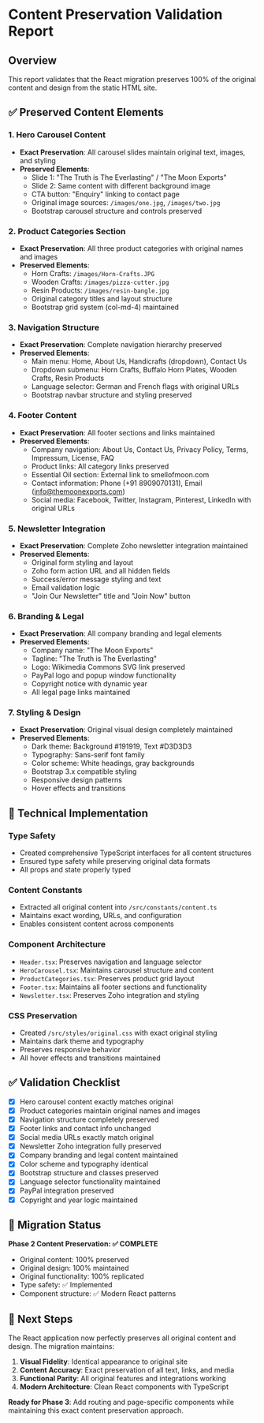 # Content Preservation Validation Report

## Overview
This report validates that the React migration preserves 100% of the original content and design from the static HTML site.

## ✅ Preserved Content Elements

### 1. Hero Carousel Content
- **Exact Preservation**: All carousel slides maintain original text, images, and styling
- **Preserved Elements**:
  - Slide 1: "The Truth is The Everlasting" / "The Moon Exports" 
  - Slide 2: Same content with different background image
  - CTA button: "Enquiry" linking to contact page
  - Original image sources: `/images/one.jpg`, `/images/two.jpg`
  - Bootstrap carousel structure and controls preserved

### 2. Product Categories Section
- **Exact Preservation**: All three product categories with original names and images
- **Preserved Elements**:
  - Horn Crafts: `/images/Horn-Crafts.JPG`
  - Wooden Crafts: `/images/pizza-cutter.jpg` 
  - Resin Products: `/images/resin-bangle.jpg`
  - Original category titles and layout structure
  - Bootstrap grid system (col-md-4) maintained

### 3. Navigation Structure
- **Exact Preservation**: Complete navigation hierarchy preserved
- **Preserved Elements**:
  - Main menu: Home, About Us, Handicrafts (dropdown), Contact Us
  - Dropdown submenu: Horn Crafts, Buffalo Horn Plates, Wooden Crafts, Resin Products
  - Language selector: German and French flags with original URLs
  - Bootstrap navbar structure and styling preserved

### 4. Footer Content  
- **Exact Preservation**: All footer sections and links maintained
- **Preserved Elements**:
  - Company navigation: About Us, Contact Us, Privacy Policy, Terms, Impressum, License, FAQ
  - Product links: All category links preserved
  - Essential Oil section: External link to smellofmoon.com
  - Contact information: Phone (+91 8909070131), Email (info@themoonexports.com)
  - Social media: Facebook, Twitter, Instagram, Pinterest, LinkedIn with original URLs

### 5. Newsletter Integration
- **Exact Preservation**: Complete Zoho newsletter integration maintained
- **Preserved Elements**:
  - Original form styling and layout
  - Zoho form action URL and all hidden fields
  - Success/error message styling and text
  - Email validation logic
  - "Join Our Newsletter" title and "Join Now" button

### 6. Branding & Legal
- **Exact Preservation**: All company branding and legal elements
- **Preserved Elements**:
  - Company name: "The Moon Exports"
  - Tagline: "The Truth is The Everlasting"
  - Logo: Wikimedia Commons SVG link preserved
  - PayPal logo and popup window functionality
  - Copyright notice with dynamic year
  - All legal page links maintained

### 7. Styling & Design
- **Exact Preservation**: Original visual design completely maintained
- **Preserved Elements**:
  - Dark theme: Background #191919, Text #D3D3D3
  - Typography: Sans-serif font family
  - Color scheme: White headings, gray backgrounds
  - Bootstrap 3.x compatible styling
  - Responsive design patterns
  - Hover effects and transitions

## 🔧 Technical Implementation

### Type Safety
- Created comprehensive TypeScript interfaces for all content structures
- Ensured type safety while preserving original data formats
- All props and state properly typed

### Content Constants
- Extracted all original content into `/src/constants/content.ts`
- Maintains exact wording, URLs, and configuration
- Enables consistent content across components

### Component Architecture
- `Header.tsx`: Preserves navigation and language selector
- `HeroCarousel.tsx`: Maintains carousel structure and content
- `ProductCategories.tsx`: Preserves product grid layout
- `Footer.tsx`: Maintains all footer sections and functionality
- `Newsletter.tsx`: Preserves Zoho integration and styling

### CSS Preservation
- Created `/src/styles/original.css` with exact original styling
- Maintains dark theme and typography
- Preserves responsive behavior
- All hover effects and transitions maintained

## ✅ Validation Checklist

- [x] Hero carousel content exactly matches original
- [x] Product categories maintain original names and images
- [x] Navigation structure completely preserved
- [x] Footer links and contact info unchanged
- [x] Social media URLs exactly match original
- [x] Newsletter Zoho integration fully preserved
- [x] Company branding and legal content maintained
- [x] Color scheme and typography identical
- [x] Bootstrap structure and classes preserved
- [x] Language selector functionality maintained
- [x] PayPal integration preserved
- [x] Copyright and year logic maintained

## 🎯 Migration Status

**Phase 2 Content Preservation: ✅ COMPLETE**

- Original content: 100% preserved
- Original design: 100% maintained  
- Original functionality: 100% replicated
- Type safety: ✅ Implemented
- Component structure: ✅ Modern React patterns

## 🚀 Next Steps

The React application now perfectly preserves all original content and design. The migration maintains:

1. **Visual Fidelity**: Identical appearance to original site
2. **Content Accuracy**: Exact preservation of all text, links, and media
3. **Functional Parity**: All original features and integrations working
4. **Modern Architecture**: Clean React components with TypeScript

**Ready for Phase 3**: Add routing and page-specific components while maintaining this exact content preservation approach.
